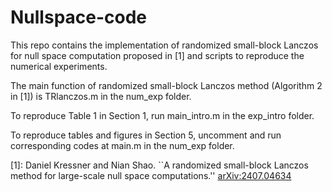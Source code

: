 # Nullspace-code

This repo contains the implementation of randomized small-block Lanczos for null space computation proposed in [1] and scripts to reproduce the numerical experiments.

The main function of randomized small-block Lanczos method (Algorithm 2 in [1]) is TRlanczos.m in the num_exp folder.

To reproduce Table 1 in Section 1, run main_intro.m in the exp_intro folder.

To reproduce tables and figures in Section 5, uncomment and run corresponding codes at main.m in the num_exp folder.

[1]: Daniel Kressner and Nian Shao. ``A randomized small-block Lanczos method for large-scale null space computations.'' 	[arXiv:2407.04634](https://doi.org/10.48550/arXiv.2407.04634)
